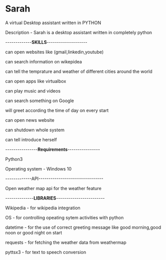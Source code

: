 # **Sarah**
A virtual Desktop assistant written in PYTHON

Description - Sarah is a desktop assistant written in completely python

-------------**SKILLS**--------------------

can open websites like (gmail,linkedin,youtube)

can search information on wikepidea 

can tell the temprature and weather of different cities around the world 

can open apps like virtualbox

can play music and videos 

can search something on Google

will greet according the time of day on every start 

can open news website

can shutdown whole system 

can tell introduce herself

----------------**Requirements**----------------

Python3

Operating system - Windows 10

-------------API--------------------------------

Open weather map api for the weather feature

--------------**LIBRARIES**------------------------

Wikipedia - for wikipedia integration

OS - for controlling opeating sytem activities with python

datetime - for the use of correct greeting message like good morning,good noon or good night on start

requests - for fetching the weather data from weathermap

pyttsx3 - for text to speech conversion


